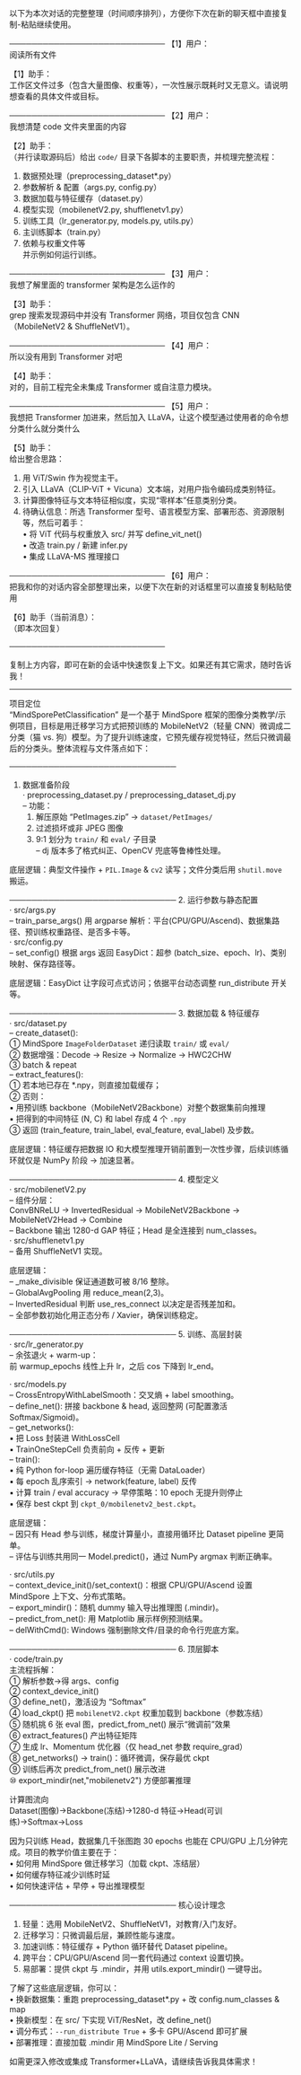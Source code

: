以下为本次对话的完整整理（时间顺序排列），方便你下次在新的聊天框中直接复制-粘贴继续使用。

────────────────────────────
【1】用户：  
阅读所有文件  

【1】助手：  
工作区文件过多（包含大量图像、权重等），一次性展示既耗时又无意义。请说明想查看的具体文件或目标。

────────────────────────────
【2】用户：  
我想清楚 code 文件夹里面的内容  

【2】助手：  
（并行读取源码后）给出 `code/` 目录下各脚本的主要职责，并梳理完整流程：  
1. 数据预处理（preprocessing_dataset*.py）  
2. 参数解析 & 配置（args.py, config.py）  
3. 数据加载与特征缓存（dataset.py）  
4. 模型实现（mobilenetV2.py, shufflenetv1.py）  
5. 训练工具（lr_generator.py, models.py, utils.py）  
6. 主训练脚本（train.py）  
7. 依赖与权重文件等  
并示例如何运行训练。

────────────────────────────
【3】用户：  
我想了解里面的 transformer 架构是怎么运作的  

【3】助手：  
grep 搜索发现源码中并没有 Transformer 网络，项目仅包含 CNN（MobileNetV2 & ShuffleNetV1）。

────────────────────────────
【4】用户：  
所以没有用到 Transformer 对吧  

【4】助手：  
对的，目前工程完全未集成 Transformer 或自注意力模块。

────────────────────────────
【5】用户：  
我想把 Transformer 加进来，然后加入 LLaVA，让这个模型通过使用者的命令想分类什么就分类什么  

【5】助手：  
给出整合思路：  
1. 用 ViT/Swin 作为视觉主干。  
2. 引入 LLaVA（CLIP-ViT + Vicuna）文本端，对用户指令编码成类别特征。  
3. 计算图像特征与文本特征相似度，实现“零样本”任意类别分类。  
4. 待确认信息：所选 Transformer 型号、语言模型方案、部署形态、资源限制等，然后可着手：  
   • 将 ViT 代码与权重放入 src/ 并写 define_vit_net()  
   • 改造 train.py / 新建 infer.py  
   • 集成 LLaVA-MS 推理接口

────────────────────────────
【6】用户：  
把我和你的对话内容全部整理出来，以便下次在新的对话框里可以直接复制粘贴使用  

【6】助手（当前消息）：  
（即本次回复）

────────────────────────────

复制上方内容，即可在新的会话中快速恢复上下文。如果还有其它需求，随时告诉我！

---
项目定位  
“MindSporePetClassification” 是一个基于 MindSpore 框架的图像分类教学/示例项目，目标是用迁移学习方式把预训练的 MobileNetV2（轻量 CNN）微调成二分类（猫 vs. 狗）模型。为了提升训练速度，它预先缓存视觉特征，然后只微调最后的分类头。整体流程与文件落点如下：

──────────────────────────────
1. 数据准备阶段  
· preprocessing_dataset.py / preprocessing_dataset_dj.py  
  – 功能：  
    1) 解压原始 “PetImages.zip” → `dataset/PetImages/`  
    2) 过滤损坏或非 JPEG 图像  
    3) 9:1 划分为 `train/` 和 `eval/` 子目录  
  – dj 版本多了格式纠正、OpenCV 兜底等鲁棒性处理。  

底层逻辑：典型文件操作 + `PIL.Image` & `cv2` 读写；文件分类后用 `shutil.move` 搬运。

──────────────────────────────
2. 运行参数与静态配置  
· src/args.py  
  – train_parse_args() 用 argparse 解析：平台(CPU/GPU/Ascend)、数据集路径、预训练权重路径、是否多卡等。  
· src/config.py  
  – set_config() 根据 args 返回 EasyDict：超参 (batch_size、epoch、lr)、类别映射、保存路径等。  

底层逻辑：EasyDict 让字段可点式访问；依据平台动态调整 run_distribute 开关等。

──────────────────────────────
3. 数据加载 & 特征缓存  
· src/dataset.py  
  – create_dataset():  
        ① MindSpore `ImageFolderDataset` 递归读取 `train/` 或 `eval/`  
        ② 数据增强：Decode → Resize → Normalize → HWC2CHW  
        ③ batch & repeat  
  – extract_features():  
        ① 若本地已存在 *.npy，则直接加载缓存；  
        ② 否则：  
           ▪ 用预训练 backbone（MobileNetV2Backbone）对整个数据集前向推理  
           ▪ 把得到的中间特征 (N, C) 和 label 存成 4 个 `.npy`  
        ③ 返回 (train_feature, train_label, eval_feature, eval_label) 及步数。  

底层逻辑：特征缓存把数据 IO 和大模型推理开销前置到一次性步骤，后续训练循环就仅是 NumPy 阶段 → 加速显著。

──────────────────────────────
4. 模型定义  
· src/mobilenetV2.py  
  – 组件分层：  
        ConvBNReLU → InvertedResidual → MobileNetV2Backbone → MobileNetV2Head → Combine  
  – Backbone 输出 1280-d GAP 特征；Head 是全连接到 num_classes。  
· src/shufflenetv1.py  
  – 备用 ShuffleNetV1 实现。  

底层逻辑：  
  – _make_divisible 保证通道数可被 8/16 整除。  
  – GlobalAvgPooling 用 reduce_mean(2,3)。  
  – InvertedResidual 判断 use_res_connect 以决定是否残差加和。  
  – 全部参数初始化用正态分布 / Xavier，确保训练稳定。

──────────────────────────────
5. 训练、高层封装  
· src/lr_generator.py  
  – 余弦退火 + warm-up：  
    前 warmup_epochs 线性上升 lr，之后 cos 下降到 lr_end。  

· src/models.py  
  – CrossEntropyWithLabelSmooth：交叉熵 + label smoothing。  
  – define_net(): 拼接 backbone & head, 返回整网 (可配置激活 Softmax/Sigmoid)。  
  – get_networks():  
        ▪ 把 Loss 封装进 WithLossCell  
        ▪ TrainOneStepCell 负责前向 + 反传 + 更新  
  – train():  
        ▪ 纯 Python for-loop 遍历缓存特征（无需 DataLoader）  
        ▪ 每 epoch 乱序索引 → network(feature, label) 反传  
        ▪ 计算 train / eval accuracy → 早停策略：10 epoch 无提升则停止  
        ▪ 保存 best ckpt 到 `ckpt_0/mobilenetv2_best.ckpt`。  

底层逻辑：  
  – 因只有 Head 参与训练，梯度计算量小，直接用循环比 Dataset pipeline 更简单。  
  – 评估与训练共用同一 Model.predict()，通过 NumPy argmax 判断正确率。

· src/utils.py  
  – context_device_init()/set_context()：根据 CPU/GPU/Ascend 设置 MindSpore 上下文、分布式策略。  
  – export_mindir()：随机 dummy 输入导出推理图 (.mindir)。  
  – predict_from_net(): 用 Matplotlib 展示样例预测结果。  
  – delWithCmd(): Windows 强制删除文件/目录的命令行兜底方案。  

──────────────────────────────
6. 顶层脚本  
· code/train.py    
  主流程拆解：  
  ① 解析参数→得 args、config  
  ② context_device_init()  
  ③ define_net()，激活设为 “Softmax”  
  ④ load_ckpt() 把 `mobilenetV2.ckpt` 权重加载到 backbone（参数冻结）  
  ⑤ 随机挑 6 张 eval 图，predict_from_net() 展示“微调前”效果  
  ⑥ extract_features() 产出特征矩阵  
  ⑦ 生成 lr、Momentum 优化器（仅 head_net 参数 require_grad）  
  ⑧ get_networks() → train()：循环微调，保存最优 ckpt  
  ⑨ 训练后再次 predict_from_net() 展示改进  
  ⑩ export_mindir(net,"mobilenetv2") 方便部署推理  

计算图流向  
Dataset(图像)→Backbone(冻结)→1280-d 特征→Head(可训练)→Softmax→Loss

因为只训练 Head，数据集几千张图跑 30 epochs 也能在 CPU/GPU 上几分钟完成。项目的教学价值主要在于：  
• 如何用 MindSpore 做迁移学习（加载 ckpt、冻结层）  
• 如何缓存特征减少训练时延  
• 如何快速评估 + 早停 + 导出推理模型

──────────────────────────────
核心设计理念
1. 轻量：选用 MobileNetV2、ShuffleNetV1，对教育/入门友好。  
2. 迁移学习：只微调最后层，兼顾性能与速度。  
3. 加速训练：特征缓存 + Python 循环替代 Dataset pipeline。  
4. 跨平台：CPU/GPU/Ascend 同一套代码通过 context 设置切换。  
5. 易部署：提供 ckpt 与 .mindir，并用 utils.export_mindir() 一键导出。

了解了这些底层逻辑，你可以：  
• 换新数据集：重跑 preprocessing_dataset*.py + 改 config.num_classes & map  
• 换新模型：在 src/ 下实现 ViT/ResNet，改 define_net()  
• 调分布式：`--run_distribute True` + 多卡 GPU/Ascend 即可扩展  
• 部署推理：直接加载 .mindir 用 MindSpore Lite / Serving

如需更深入修改或集成 Transformer+LLaVA，请继续告诉我具体需求！
